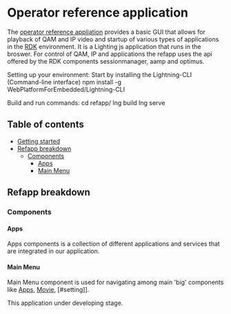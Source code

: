 # Operator reference application

The [operator reference appliation](https://github.com/LibertyGlobal/refapp) provides a basic GUI that allows for playback of QAM and IP video and startup of various types of applications in the [RDK](https://wiki.rdkcentral.com/display/RDK/RDK+Central+Wiki) environment. It is a Lighting js application that runs in the broswer. For control of QAM, IP and applications the refapp uses the api offered by the RDK components sessionmanager, aamp and optimus.

Setting up your environment:
Start by installing the Lightning-CLI (Command-line interface) npm install -g WebPlatformForEmbedded/Lightning-CLI

Build and run commands:
cd refapp/
lng build 
lng serve

## Table of contents

- [Getting started](#getting-started)
- [Refapp breakdown](#refapp-breakdown)
	- [Components](#components)
	    - [Apps](#apps)
		- [Main Menu](#main-menu)

## <a name="refapp-breakdown"></a>Refapp breakdown


### <a name="components"></a>Components

#### <a name="apps"></a>Apps
Apps components is a collection of different applications and services that are integrated in our application.

#### <a name="main-menu"></a>Main Menu
Main Menu component is used for navigating among main 'big' components  like [Apps](#apps), [Movie](#ondemand), [#setting]].

This application under developing stage. 

